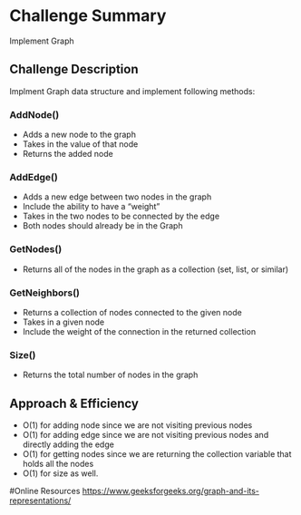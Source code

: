 # Challenge Summary
Implement Graph 

## Challenge Description
Implment Graph data structure and implement following methods:
  ### AddNode()
   - Adds a new node to the graph
   - Takes in the value of that node
   - Returns the added node

  ### AddEdge()
  - Adds a new edge between two nodes in the graph
  - Include the ability to have a “weight”
  - Takes in the two nodes to be connected by the edge
  - Both nodes should already be in the Graph
  
  ### GetNodes()
  - Returns all of the nodes in the graph as a collection (set, list, or similar)
  
  
  ### GetNeighbors()
  - Returns a collection of nodes connected to the given node
  - Takes in a given node
  - Include the weight of the connection in the returned collection
  
  ### Size()
  - Returns the total number of nodes in the graph

## Approach & Efficiency
<!-- What approach did you take? Why? What is the Big O space/time for this approach? -->
- O(1) for adding node since we are not visiting previous nodes
- O(1) for adding edge since we are not visiting previous nodes and directly adding the edge
- O(1) for getting nodes since we are returning the collection variable that holds all the nodes
- O(1) for size as well.


#Online Resources
https://www.geeksforgeeks.org/graph-and-its-representations/


